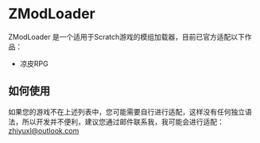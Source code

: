 # ZModLoader

ZModLoader 是一个适用于Scratch游戏的模组加载器，目前已官方适配以下作品：  
- 凉皮RPG

## 如何使用
如果您的游戏不在上述列表中，您可能需要自行进行适配，这样没有任何独立语法，所以开发并不便利，建议您通过邮件联系我，我可能会进行适配：zhiyuxl@outlook.com  
